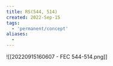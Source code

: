 ```yaml
---
title: RS(544, 514)
created: 2022-Sep-15
tags:
  - 'permanent/concept'
aliases:
  -
---
```


![[20220915160607 - FEC 544-514.png]]

